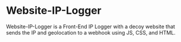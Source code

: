 # Website-IP-Logger

Website-IP-Logger is a Front-End IP Logger with a decoy website that sends the IP and geolocation to a webhook using JS, CSS, and HTML.
